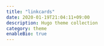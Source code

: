 ```yaml
---
title: "linkcards"
date: 2020-01-19T21:04:11+09:00
description: Hugo theme collection
category: theme
enableBio: true
---
```



